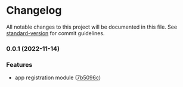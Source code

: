 # Changelog

All notable changes to this project will be documented in this file. See [standard-version](https://github.com/conventional-changelog/standard-version) for commit guidelines.

### 0.0.1 (2022-11-14)


### Features

* app registration module ([7b5096c](https://github.com/vimal-vijayan/terraform-azure-app-registration/commit/7b5096c69b3fff7b959bee014f861ff37072e5e8))
